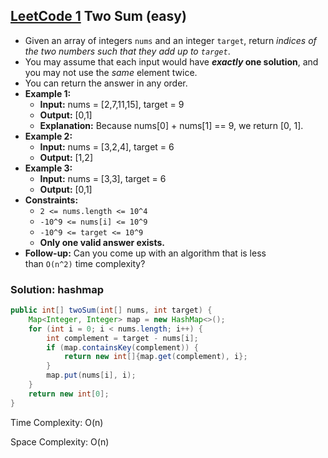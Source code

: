 ## [LeetCode 1](https://leetcode.com/problems/two-sum/) Two Sum (easy)

- Given an array of integers `nums` and an integer `target`, return _indices of the two numbers such that they add up to `target`_.
- You may assume that each input would have **_exactly_ one solution**, and you may not use the _same_ element twice.
- You can return the answer in any order.
- **Example 1:**
    - **Input:** nums = [2,7,11,15], target = 9
    - **Output:** [0,1]
    - **Explanation:** Because nums[0] + nums[1] == 9, we return [0, 1].
- **Example 2:**
    - **Input:** nums = [3,2,4], target = 6
    - **Output:** [1,2]
- **Example 3:**
    - **Input:** nums = [3,3], target = 6
    - **Output:** [0,1]
- **Constraints:**
    -   `2 <= nums.length <= 10^4`
    -   `-10^9 <= nums[i] <= 10^9`
    -   `-10^9 <= target <= 10^9`
    -   **Only one valid answer exists.**
- **Follow-up:** Can you come up with an algorithm that is less than `O(n^2)` time complexity?

### Solution: hashmap

```java
public int[] twoSum(int[] nums, int target) {
    Map<Integer, Integer> map = new HashMap<>();
    for (int i = 0; i < nums.length; i++) {
        int complement = target - nums[i];
        if (map.containsKey(complement)) {
            return new int[]{map.get(complement), i};
        }
        map.put(nums[i], i);
    }
    return new int[0];
}
```

Time Complexity: O(n)

Space Complexity: O(n)


